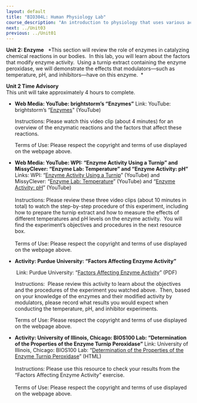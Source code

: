 ```yaml
---
layout: default
title: "BIO304L: Human Physiology Lab"
course_description: "An introduction to physiology that uses various activities and exercises to explore the subject. Lab topics include: enzyme activity, electroencephalography (EEG), electromyogram (EMG), electrocardiography (ECG), reflexes, blood pressure and heart rate, blood typing, spirometry, urinalysis, digestion of carbohydrates and proteins, and sea urchin embryology."
next: ../Unit03
previous: ../Unit01
---
```

**Unit 2: Enzyme** <span id="2"></span> 
*This section will review the role of enzymes in catalyzing chemical
reactions in our bodies.  In this lab, you will learn about the factors
that modify enzyme activity.  Using a turnip extract containing the
enzyme peroxidase, we will demonstrate the effects that modulators—such
as temperature, pH, and inhibitors—have on this enzyme.  *

**Unit 2 Time Advisory**  
This unit will take approximately 4 hours to complete.

-   **Web Media: YouTube: brightstorm’s “Enzymes”**
    Link: YouTube: brightstorm’s
    “[Enzymes](http://www.youtube.com/watch?v=870MWm0peRI&feature=related)"
    (YouTube)  
      
     Instructions: Please watch this video clip (about 4 minutes) for an
    overview of the enzymatic reactions and the factors that affect
    these reactions.  
      
     Terms of Use: Please respect the copyright and terms of use
    displayed on the webpage above.

-   **Web Media: YouTube: WPI: “Enzyme Activity Using a Turnip” and
    MissyClever: “Enzyme Lab: Temperature” and “Enzyme Activity: pH”**
    Links: WPI: “[Enzyme Activity Using a
    Turnip](http://www.youtube.com/watch?v=uOpFbKQXtU0&feature=related)”
    (YouTube) and MissyClever: “[Enzyme Lab:
    Temperature](http://www.youtube.com/watch?v=qBKHWQZxwL4)” (YouTube)
    and “[Enzyme Activity:
    pH](http://www.youtube.com/watch?v=UDcy5NKOslE&feature=mfu_in_order&list=UL)”
    (YouTube)  
        
     Instructions: Please review these three video clips (about 10
    minutes in total) to watch the step-by-step procedure of this
    experiment, including how to prepare the turnip extract and how to
    measure the effects of different temperatures and pH levels on the
    enzyme activity.  You will find the experiment’s objectives and
    procedures in the next resource box.   
        
     Terms of Use: Please respect the copyright and terms of use
    displayed on the webpage above.

-   **Activity: Purdue University: “Factors Affecting Enzyme Activity”**

     Link: Purdue University: “[Factors Affecting Enzyme
    Activity](http://www.chem.purdue.edu/teacher/table_of_contents/Spectronic%20Educator/ENZYME.pdf)”
    (PDF) 

    Instructions:  Please review this activity to learn about the
    objectives and the procedures of the experiment you watched above. 
    Then, based on your knowledge of the enzymes and their modified
    activity by modulators, please record what results you would expect
    when conducting the temperature, pH, and inhibitor experiments.  
      
     Terms of Use: Please respect the copyright and terms of use
    displayed on the webpage above.  

-   **Activity: University of Illinois, Chicago: BIOS100 Lab:
    “Determination of the Properties of the Enzyme Turnip Peroxidase”**
    Link: University of Illinois, Chicago: BIOS100 Lab: “[Determination
    of the Properties of the Enzyme Turnip
    Peroxidase](http://www.uic.edu/classes/bios/bios100/labs/enzyme.htm)”
    (HTML)  
        
     Instructions: Please use this resource to check your results from
    the “Factors Affecting Enzyme Activity” exercise.   
        
     Terms of Use: Please respect the copyright and terms of use
    displayed on the webpage above.


